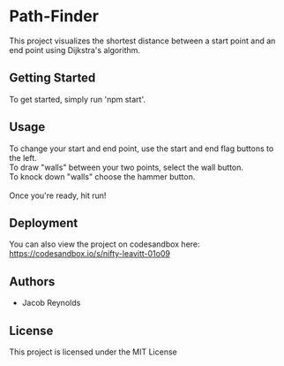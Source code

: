 # Path-Finder
This project visualizes the shortest distance between a start point and an end point using Dijkstra's algorithm.

## Getting Started
To get started, simply run 'npm start'.

## Usage
To change your start and end point, use the start and end flag buttons to the left.<br />
To draw "walls" between your two points, select the wall button.<br />
To knock down "walls" choose the hammer button.<br /><br />
Once you're ready, hit run!

## Deployment
You can also view the project on codesandbox here: https://codesandbox.io/s/nifty-leavitt-01o09

## Authors
* Jacob Reynolds

## License
This project is licensed under the MIT License
